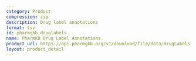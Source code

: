 ```yaml
---
category: Product
compression: zip
description: Drug label annotations
format: tsv
id: pharmgkb.druglabels
name: PharmKB Drug Label Annotations
product_url: https://api.pharmgkb.org/v1/download/file/data/drugLabels.zip
layout: product_detail
---
```

